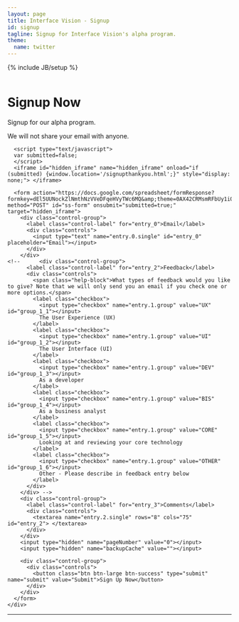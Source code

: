 ```yaml
---
layout: page
title: Interface Vision - Signup
id: signup
tagline: Signup for Interface Vision's alpha program.
theme:
  name: twitter
---
```

{% include JB/setup %}

<!-- Carousel ================================================== -->
<div id="myCarousel" class="carousel slide">
  <div class="carousel-inner">
    <div class="item active">
      <img src="{{ ASSET_PATH }}/img/carousel/slide-03.jpg" alt="">
      <div class="container">
        <div class="carousel-caption">
          <h1>Signup Now</h1>
          <p class="lead">Signup for our alpha program.</p>
<!--           <p class="lead">Please also take the time to <a href="https://twitter.com/interfaceVision" class="twitter-follow-button" data-show-count="false" data-size="large" data-show-screen-name="false" data-dnt="true">Follow</a> us on Twitter.</p> -->
          <p class="lead">We will not share your email with anyone.</p>
        </div> <!-- carousel-caption -->
      </div> <!-- container -->
    </div> <!-- item active -->
  </div> <!-- carousel-inner -->
</div>

<!-- Marketing Messaging and Featurettes ================================================== -->
<!-- Wrap the rest of the page in another container to center all the content. -->

<div class="container marketing">
  <div class="featurette" id="Proposals">
    <div class="form-horizontal">

      <script type="text/javascript">
      var submitted=false;
      </script>
      <iframe id="hidden_iframe" name="hidden_iframe" onload="if (submitted) {window.location='/signupthankyou.html';}" style="display: none;"> </iframe>

      <form action="https://docs.google.com/spreadsheet/formResponse?formkey=dEl5UUNockZlNmthNzVVeDFqeHVyTWc6MQ&amp;theme=0AX42CRMsmRFbUy1iOGYwN2U2Mi1hNWU0LTRlNjEtYWMyOC1lZmU4ODg1ODc1ODI&amp;ifq" method="POST" id="ss-form" onsubmit="submitted=true;" target="hidden_iframe">
        <div class="control-group">
          <label class="control-label" for="entry_0">Email</label>
          <div class="controls">
            <input type="text" name="entry.0.single" id="entry_0" placeholder="Email"></input>
          </div>
        </div>
    <!--      <div class="control-group">
          <label class="control-label" for="entry_2">Feedback</label>
          <div class="controls">
            <span class="help-block">What types of feedback would you like to give? Note that we will only send you an email if you check one or more options.</span>
            <label class="checkbox">
              <input type="checkbox" name="entry.1.group" value="UX" id="group_1_1"></input>
              The User Experience (UX)
            </label>
            <label class="checkbox">
              <input type="checkbox" name="entry.1.group" value="UI" id="group_1_2"></input>
              The User Interface (UI)
            </label>
            <label class="checkbox">
              <input type="checkbox" name="entry.1.group" value="DEV" id="group_1_3"></input>
              As a developer
            </label>
            <label class="checkbox">
              <input type="checkbox" name="entry.1.group" value="BIS" id="group_1_4"></input>
              As a business analyst
            </label>
            <label class="checkbox">
              <input type="checkbox" name="entry.1.group" value="CORE" id="group_1_5"></input>
              Looking at and reviewing your core technology
            </label>
            <label class="checkbox">
              <input type="checkbox" name="entry.1.group" value="OTHER" id="group_1_6"></input>
              Other - Please describe in feedback entry below
            </label>
          </div>
        </div> -->
        <div class="control-group">
          <label class="control-label" for="entry_3">Comments</label>
          <div class="controls">
            <textarea name="entry.2.single" rows="8" cols="75" id="entry_2"> </textarea>
          </div>
        </div>
        <input type="hidden" name="pageNumber" value="0"></input>
        <input type="hidden" name="backupCache" value=""></input>

        <div class="control-group">
          <div class="controls">
            <button class="btn btn-large btn-success" type="submit" name="submit" value="Submit">Sign Up Now</button>
          </div>
        </div>
      </form>
    </div>
  </div> <!-- featurette -->
  
  <hr class="featurette-divider">

</div>

<script>!function(d,s,id){var js,fjs=d.getElementsByTagName(s)[0];if(!d.getElementById(id)){js=d.createElement(s);js.id=id;js.src="//platform.twitter.com/widgets.js";fjs.parentNode.insertBefore(js,fjs);}}(document,"script","twitter-wjs");</script>
